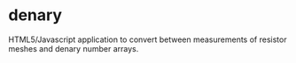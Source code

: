 # denary

HTML5/Javascript application to convert between measurements of resistor 
meshes and denary number arrays.